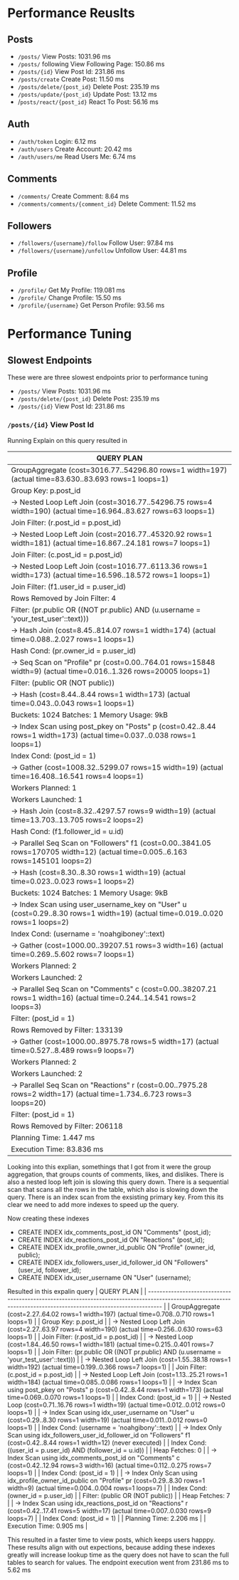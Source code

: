 # Performance Reuslts

## Posts
- `/posts/` View Posts: 1031.96 ms
- `/posts/` following View Following Page: 150.86 ms
- `/posts/{id}` View Post Id: 231.86 ms
- `/posts/create` Create Post: 11.50 ms
- `/posts/delete/{post_id}` Delete Post: 235.19 ms
- `/posts/update/{post_id}` Update Post: 13.12 ms
- /`posts/react/{post_id}` React To Post: 56.16 ms

## Auth
- `/auth/token` Login: 6.12 ms
- `/auth/users` Create Account: 20.42 ms
- `/auth/users/me` Read Users Me: 6.74 ms

## Comments
- `/comments/` Create Comment: 8.64 ms
- `/comments/comments/{comment_id}` Delete Comment: 11.52 ms

## Followers
- `/followers/{username}/follow` Follow User: 97.84 ms
- `/followers/{username}/unfollow` Unfollow User: 44.81 ms

## Profile
- `/profile/` Get My Profile: 119.081 ms
- `/profile/` Change Profile: 15.50 ms
- `/profile/{username}` Get Person Profile: 93.56 ms


# Performance Tuning

## Slowest Endpoints
These were are three slowest endpoints prior to performance tuning
- `/posts/` View Posts: 1031.96 ms
- `/posts/delete/{post_id}` Delete Post: 235.19 ms
- `/posts/{id}` View Post Id: 231.86 ms

### `/posts/{id}` View Post Id

Running Explain on this query resulted in

| QUERY PLAN                                                                                                                                                            |
| --------------------------------------------------------------------------------------------------------------------------------------------------------------------- |
| GroupAggregate  (cost=3016.77..54296.80 rows=1 width=197) (actual time=83.630..83.693 rows=1 loops=1)                                                                 |
|   Group Key: p.post_id                                                                                                                                                |
|   ->  Nested Loop Left Join  (cost=3016.77..54296.75 rows=4 width=190) (actual time=16.964..83.627 rows=63 loops=1)                                                   |
|         Join Filter: (r.post_id = p.post_id)                                                                                                                          |
|         ->  Nested Loop Left Join  (cost=2016.77..45320.92 rows=1 width=181) (actual time=16.867..24.181 rows=7 loops=1)                                              |
|               Join Filter: (c.post_id = p.post_id)                                                                                                                    |
|               ->  Nested Loop Left Join  (cost=1016.77..6113.36 rows=1 width=173) (actual time=16.596..18.572 rows=1 loops=1)                                         |
|                     Join Filter: (f1.user_id = p.user_id)                                                                                                             |
|                     Rows Removed by Join Filter: 4                                                                                                                    |
|                     Filter: (pr.public OR ((NOT pr.public) AND (u.username = 'your_test_user'::text)))                                                                |
|                     ->  Hash Join  (cost=8.45..814.07 rows=1 width=174) (actual time=0.088..2.027 rows=1 loops=1)                                                     |
|                           Hash Cond: (pr.owner_id = p.user_id)                                                                                                        |
|                           ->  Seq Scan on "Profile" pr  (cost=0.00..764.01 rows=15848 width=9) (actual time=0.016..1.326 rows=20005 loops=1)                          |
|                                 Filter: (public OR (NOT public))                                                                                                      |
|                           ->  Hash  (cost=8.44..8.44 rows=1 width=173) (actual time=0.043..0.043 rows=1 loops=1)                                                      |
|                                 Buckets: 1024  Batches: 1  Memory Usage: 9kB                                                                                          |
|                                 ->  Index Scan using post_pkey on "Posts" p  (cost=0.42..8.44 rows=1 width=173) (actual time=0.037..0.038 rows=1 loops=1)             |
|                                       Index Cond: (post_id = 1)                                                                                                       |
|                     ->  Gather  (cost=1008.32..5299.07 rows=15 width=19) (actual time=16.408..16.541 rows=4 loops=1)                                                  |
|                           Workers Planned: 1                                                                                                                          |
|                           Workers Launched: 1                                                                                                                         |
|                           ->  Hash Join  (cost=8.32..4297.57 rows=9 width=19) (actual time=13.703..13.705 rows=2 loops=2)                                             |
|                                 Hash Cond: (f1.follower_id = u.id)                                                                                                    |
|                                 ->  Parallel Seq Scan on "Followers" f1  (cost=0.00..3841.05 rows=170705 width=12) (actual time=0.005..6.163 rows=145101 loops=2)     |
|                                 ->  Hash  (cost=8.30..8.30 rows=1 width=19) (actual time=0.023..0.023 rows=1 loops=2)                                                 |
|                                       Buckets: 1024  Batches: 1  Memory Usage: 9kB                                                                                    |
|                                       ->  Index Scan using user_username_key on "User" u  (cost=0.29..8.30 rows=1 width=19) (actual time=0.019..0.020 rows=1 loops=2) |
|                                             Index Cond: (username = 'noahgiboney'::text)                                                                              |
|               ->  Gather  (cost=1000.00..39207.51 rows=3 width=16) (actual time=0.269..5.602 rows=7 loops=1)                                                          |
|                     Workers Planned: 2                                                                                                                                |
|                     Workers Launched: 2                                                                                                                               |
|                     ->  Parallel Seq Scan on "Comments" c  (cost=0.00..38207.21 rows=1 width=16) (actual time=0.244..14.541 rows=2 loops=3)                           |
|                           Filter: (post_id = 1)                                                                                                                       |
|                           Rows Removed by Filter: 133139                                                                                                              |
|         ->  Gather  (cost=1000.00..8975.78 rows=5 width=17) (actual time=0.527..8.489 rows=9 loops=7)                                                                 |
|               Workers Planned: 2                                                                                                                                      |
|               Workers Launched: 2                                                                                                                                     |
|               ->  Parallel Seq Scan on "Reactions" r  (cost=0.00..7975.28 rows=2 width=17) (actual time=1.734..6.723 rows=3 loops=20)                                 |
|                     Filter: (post_id = 1)                                                                                                                             |
|                     Rows Removed by Filter: 206118                                                                                                                    |
| Planning Time: 1.447 ms                                                                                                                                               |
| Execution Time: 83.836 ms                                                                                                                                             |

Looking into this explian, somethings that I got from it were the group aggregation, that groups counts of comments, likes, and dislikes. There is also a nested loop left join is slowing this query down. There is a sequential scan that scans all the rows in the table, which also is slowing down the query. There is an index scan from the exsisting primary key. From this its clear we need to add more indexes to speed up the query.

Now creating these indexes
- CREATE INDEX idx_comments_post_id ON "Comments" (post_id);
- CREATE INDEX idx_reactions_post_id ON "Reactions" (post_id);
- CREATE INDEX idx_profile_owner_id_public ON "Profile" (owner_id, public);
- CREATE INDEX idx_followers_user_id_follower_id ON "Followers" (user_id, follower_id);
- CREATE INDEX idx_user_username ON "User" (username);

Resulted in this expalin query
| QUERY PLAN                                                                                                                                                        |
| ----------------------------------------------------------------------------------------------------------------------------------------------------------------- |
| GroupAggregate  (cost=2.27..64.02 rows=1 width=197) (actual time=0.708..0.710 rows=1 loops=1)                                                                     |
|   Group Key: p.post_id                                                                                                                                            |
|   ->  Nested Loop Left Join  (cost=2.27..63.97 rows=4 width=190) (actual time=0.256..0.630 rows=63 loops=1)                                                       |
|         Join Filter: (r.post_id = p.post_id)                                                                                                                      |
|         ->  Nested Loop  (cost=1.84..46.50 rows=1 width=181) (actual time=0.215..0.401 rows=7 loops=1)                                                            |
|               Join Filter: (pr.public OR ((NOT pr.public) AND (u.username = 'your_test_user'::text)))                                                             |
|               ->  Nested Loop Left Join  (cost=1.55..38.18 rows=1 width=192) (actual time=0.199..0.366 rows=7 loops=1)                                            |
|                     Join Filter: (c.post_id = p.post_id)                                                                                                          |
|                     ->  Nested Loop Left Join  (cost=1.13..25.21 rows=1 width=184) (actual time=0.085..0.086 rows=1 loops=1)                                      |
|                           ->  Index Scan using post_pkey on "Posts" p  (cost=0.42..8.44 rows=1 width=173) (actual time=0.069..0.070 rows=1 loops=1)               |
|                                 Index Cond: (post_id = 1)                                                                                                         |
|                           ->  Nested Loop  (cost=0.71..16.76 rows=1 width=19) (actual time=0.012..0.012 rows=0 loops=1)                                           |
|                                 ->  Index Scan using idx_user_username on "User" u  (cost=0.29..8.30 rows=1 width=19) (actual time=0.011..0.012 rows=0 loops=1)   |
|                                       Index Cond: (username = 'noahgibony'::text)                                                                                 |
|                                 ->  Index Only Scan using idx_followers_user_id_follower_id on "Followers" f1  (cost=0.42..8.44 rows=1 width=12) (never executed) |
|                                       Index Cond: ((user_id = p.user_id) AND (follower_id = u.id))                                                                |
|                                       Heap Fetches: 0                                                                                                             |
|                     ->  Index Scan using idx_comments_post_id on "Comments" c  (cost=0.42..12.94 rows=3 width=16) (actual time=0.112..0.275 rows=7 loops=1)       |
|                           Index Cond: (post_id = 1)                                                                                                               |
|               ->  Index Only Scan using idx_profile_owner_id_public on "Profile" pr  (cost=0.29..8.30 rows=1 width=9) (actual time=0.004..0.004 rows=1 loops=7)   |
|                     Index Cond: (owner_id = p.user_id)                                                                                                            |
|                     Filter: (public OR (NOT public))                                                                                                              |
|                     Heap Fetches: 7                                                                                                                               |
|         ->  Index Scan using idx_reactions_post_id on "Reactions" r  (cost=0.42..17.41 rows=5 width=17) (actual time=0.007..0.030 rows=9 loops=7)                 |
|               Index Cond: (post_id = 1)                                                                                                                           |
| Planning Time: 2.206 ms                                                                                                                                           |
| Execution Time: 0.905 ms                                                                                                                                          |

This resulted in a faster time to view posts, which keeps users happpy. These results align with out expections, because adding these indexes greatly will increase lookup time as the query does not have to scan the full tables to search for values. The endpoint execution went from 231.86 ms to 5.62 ms